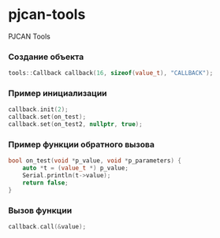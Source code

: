 # pjcan-tools
PJCAN Tools



### Создание объекта

```c++
tools::Callback callback(16, sizeof(value_t), "CALLBACK");
```



### Пример инициализации

```c++
callback.init(2);
callback.set(on_test);
callback.set(on_test2, nullptr, true);
```



### Пример функции обратного вызова

```c++
bool on_test(void *p_value, void *p_parameters) {
    auto *t = (value_t *) p_value;
    Serial.println(t->value);
    return false;
}
```



### Вызов функции

```c++
callback.call(&value);
```
